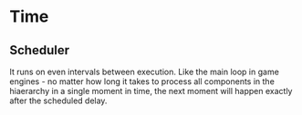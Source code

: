 # Time

## Scheduler

It runs on even intervals between execution. Like the main loop in game engines - no matter how long it takes to process all components in the hiaerarchy in a single moment in time, the next moment will happen exactly after the scheduled delay.